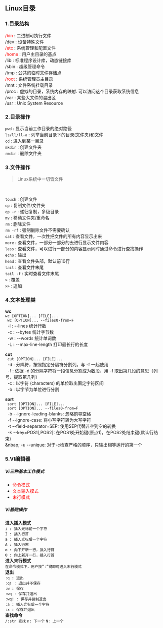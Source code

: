## Linux目录
### 1.目录结构
<font color="red"> /bin </font> : 二进制可执行文件 <br>
/dev : 设备特殊文件 <br>
<font color="red"> /etc </font> : 系统管理和配置文件 <br>
<font color="red"> /home </font> : 用户主目录的基点 <br>
/lib : 标准程序设计库，动态链接库 <br>
/sbin : 超级管理命令 <br>
/tmp : 公共的临时文件存储点 <br>
<font color="red"> /root </font> : 系统管理员主目录 <br>
/mnt : 文件系统挂载目录 <br>
/proc : 虚拟的目录，系统内存的映射. 可以访问这个目录获取系统信息 <br>
/var : 某些大文件的溢出区 <br>
/usr : Unix System Resource
<br>

### 2.目录操作
`pwd` : 显示当前工作目录的绝对路径 <br>
`ls/ll/ll-a` : 列举当前目录下的目录(文件夹)和文件 <br>
`cd` : 进入到某一目录 <br>
`mkdir` : 创建文件夹 <br>
`rmdir` : 删除文件夹 <br>

### 3.文件操作
>Linux系统中一切皆文件
<br>

`touch` : 创建文件 <br>
`cp` : 复制文件/文件夹 <br>
`cp -r` : 递归复制，多级目录 <br>
`mv` : 移动文件夹/重命名 <br>
`rm` : 删除文件 <br>
`rm -rf` : 强制删除文件不需要确认 <br>
`cat` : 查看文件，一次性把文件的所有内容显示出来 <br>
`more` : 查看文件，一部分一部分的去进行显示文件内容 <br>
`less` : 查看文件，可以进行一部分的内容显示同时通过命令进行查找操作 <br>
`echo` : 输出 <br>
`head` : 查看文件头部，默认前10行 <br>
`tail` : 查看文件末尾 <br>
`tail -f` : 实时查看文件末尾 <br>
`>` : 覆盖 <br>
`>>` : 追加 <br>

### 4.文本处理类
<b>wc</b> <br>
` wc [OPTION]... [FILE]... `<br>
` wc [OPTION]... --files0-from=F` <br>
&nbsp;&nbsp;-l : --lines 统计行数 <br>
&nbsp;&nbsp;-c : --bytes 统计字节数 <br>
&nbsp;&nbsp;-w : --words 统计单词数 <br>
&nbsp;&nbsp;-L : --max-line-length 打印最长行的长度 <br>

<b>cut</b> <br>
` cut [OPTION]... [FILE]...` <br>
&nbsp;&nbsp;-d : 分隔符，按照指定分隔符分割列。与 -f 一起使用 <br>
&nbsp;&nbsp;-f : 依据 -d 的分隔字符将一段信息分割成为数段，用 -f 取出第几段的意思（列号，提取第几列） <br>
&nbsp;&nbsp;-c : 以字符 (characters) 的单位取出固定字符区间 <br>
&nbsp;&nbsp;-b : 以字节为单位进行分割 <br>

<b>sort</b> <br>
` sort [OPTION]... [FILE]...` <br>
` sort [OPTION]... --files0-from=F` <br>
&nbsp;&nbsp;-b --ignore-leading-blanks: 忽略前导空格 <br>
&nbsp;&nbsp;-f --ignore-case: 将小写字符转为大写字符 <br>
&nbsp;&nbsp;-t --field-separator=SEP: 使用SEP代替非空到空的转换 <br>
&nbsp;&nbsp;-k --key=POS1[,POS2]: 在POS1处开始键(原点1)，在POS2处结束键(默认行结束) <br>
&nbap;&nbsp;-u --unique: 对于-c检查严格的顺序，只输出相等运行的第一个 <br>

### 5.VI编辑器
##### Vi三种基本工作模式
* <font color="red">命令模式</font>
* <font color="red">文本输入模式</font>
* <font color="red">末行模式</font>

##### Vi基础操作
<b>进入插入模式</b> <br>
`i : 插入光标前一个字符` <br>
`I : 插入行首` <br>
`a : 插入光标后一个字符` <br>
`A : 插入行末` <br>
`o : 向下开新一行，插入行首` <br>
`O : 向上新开一行，插入行首` <br>
<b>进入末行模式</b> <br>
`在命令模式下，用户按“:”键即可进入末行模式` <br>
<b>退出</b> <br>
`:q : 退出` <br>
`:q! : 退出并不保存` <br>
`:w : 保存` <br>
`:wq : 保存并退出` <br>
`:wq! : 保存并强制退出` <br>
`:a : 插入光标后一个字符` <br>
`:x : 保存并退出` <br>
<b>查找命令</b> <br>
`/:str 查找` `n: 下一个` `N: 上一个` <br>


